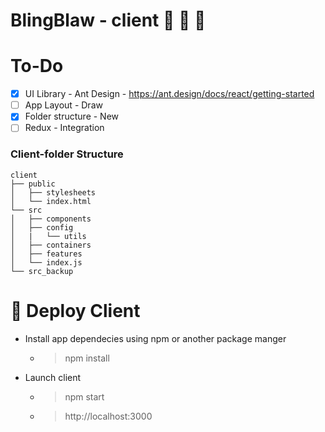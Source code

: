 # BlingBlaw - client :lips: :lipstick: :gift_heart:

# To-Do
- [x] UI Library - Ant Design - https://ant.design/docs/react/getting-started
- [ ] App Layout - Draw
- [x] Folder structure - New
- [ ] Redux - Integration

### Client-folder Structure
```
client
├── public
│   ├── stylesheets
│   └── index.html
└── src
│   ├── components
│   ├── config
│   |   └── utils
│   ├── containers
│   ├── features
│   └── index.js
└── src_backup
```

# :tropical_drink: Deploy Client 
- Install app dependecies using npm or another package manger
  - > npm install
- Launch client 
  - > npm start
  - > http://localhost:3000
